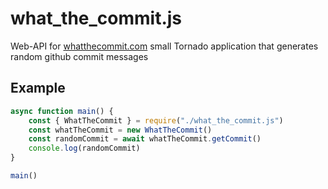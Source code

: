 # what_the_commit.js
Web-API for [whatthecommit.com](https://whatthecommit.com/) small Tornado application that generates random github commit messages

## Example
```JavaScript
async function main() {
	const { WhatTheCommit } = require("./what_the_commit.js")
	const whatTheCommit = new WhatTheCommit()
	const randomCommit = await whatTheCommit.getCommit()
	console.log(randomCommit)
}

main()
```
